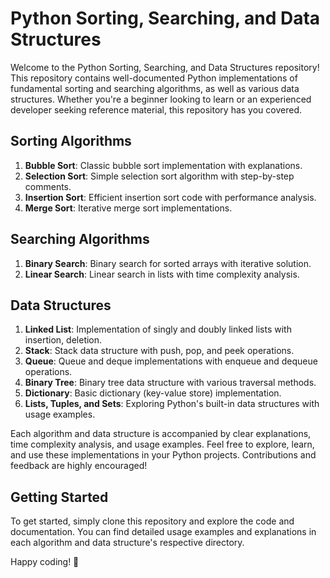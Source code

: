 # Python Sorting, Searching, and Data Structures

Welcome to the Python Sorting, Searching, and Data Structures repository! This repository contains well-documented Python implementations of fundamental sorting and searching algorithms, as well as various data structures. Whether you're a beginner looking to learn or an experienced developer seeking reference material, this repository has you covered.

## Sorting Algorithms
1. **Bubble Sort**: Classic bubble sort implementation with explanations.
2. **Selection Sort**: Simple selection sort algorithm with step-by-step comments.
3. **Insertion Sort**: Efficient insertion sort code with performance analysis.
4. **Merge Sort**: Iterative merge sort implementations.

## Searching Algorithms
1. **Binary Search**: Binary search for sorted arrays with iterative solution.
2. **Linear Search**: Linear search in lists with time complexity analysis.

## Data Structures
1. **Linked List**: Implementation of singly and doubly linked lists with insertion, deletion.
2. **Stack**: Stack data structure with push, pop, and peek operations.
3. **Queue**: Queue and deque implementations with enqueue and dequeue operations.
4. **Binary Tree**: Binary tree data structure with various traversal methods.
5. **Dictionary**: Basic dictionary (key-value store) implementation.
6. **Lists, Tuples, and Sets**: Exploring Python's built-in data structures with usage examples.

Each algorithm and data structure is accompanied by clear explanations, time complexity analysis, and usage examples. Feel free to explore, learn, and use these implementations in your Python projects. Contributions and feedback are highly encouraged!

## Getting Started
To get started, simply clone this repository and explore the code and documentation. You can find detailed usage examples and explanations in each algorithm and data structure's respective directory.

Happy coding! 🐍
